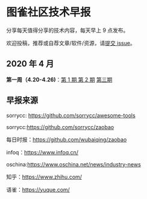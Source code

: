 # 图雀社区技术早报

分享每天值得分享的技术内容，每天早上 9 点发布。

欢迎投稿，推荐或自荐文章/软件/资源，请[提交 issue](https://github.com/tuture-dev/daily/issues)。

## 2020 年 4 月

**第一周（4.20-4.26)**：[第 1 期 ](https://github.com/tuture-dev/daily/blob/master/docs/issue-1.md)  [第 2 期](https://github.com/tuture-dev/daily/blob/master/docs/issue-2.md) [第三期](https://github.com/tuture-dev/daily/blob/master/docs/issue-3.md)

## 早报来源

sorrycc: https://github.com/sorrycc/awesome-tools

sorrycc:https://github.com/sorrycc/zaobao

每日时报：https://github.com/wubaiqing/zaobao

infoq：https://www.infoq.cn/

oschina:https://www.oschina.net/news/industry-news

知乎：https://www.zhihu.com/

语雀：https://yuque.com/